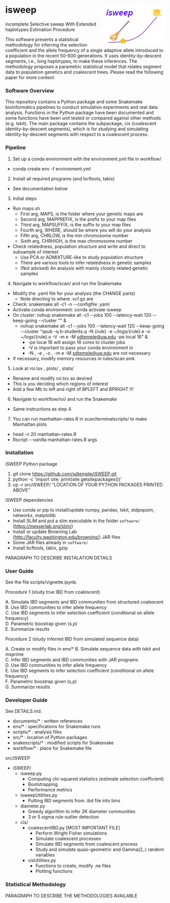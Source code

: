 # isweep <img src="isweep-icon.png" align="right" width="200px"/>

incomplete Selective sweep With Extended haplotypes Estimation Procedure

This software presents a statistical methodology for inferring the selection coefficient and the allele frequency of a single adaptive allele introduced to a population in the recent 50-600 generations. It uses identity-by-descent segments, i.e., long haplotypes, to make these inferences. The methodology proposes a parametric statistical model that relates segment data to population genetics and coalescent trees. Please read the following paper for more context:

### Software Overview

This repository contains a Python package and some Snakemake bioinformatics pipelines to conduct simulation experiments and real data analysis. Functions in the Python package have been documented and some functions have been unit tested or compared against other methods (e.g. tskit). The main package contains the subpackage, cis (coalescent identity-by-descent segments), which is for studying and simulating identity-by-descent segments with respect to a coalescent process.

### Pipeline

1. Set up a conda environment with the environment.yml file in workflow/
  * conda create env -f environment.yml
2. Install all required programs (and bcftools, tabix)
  * See documentation below
3. Initial steps
  * Run maps.sh
    * First arg, MAPS, is the folder where your genetic maps are
    * Second arg, MAPPREFIX, is the prefix to your map files
    * Third arg, MAPSUFFIX, is the suffix to your map files
    * Fourth arg, WHERE, should be where you will do your analysis
    * Fifth arg, CHRLOW, is the min chromosome number
    * Sixth arg, CHRHIGH, is the max chromosome number
  * Check relatedness, population structure and write and direct to subsample of interest
    * Use PCA or ADMIXTURE-like to study population structure
    * There are various tools to infer relatedness in genetic samples
    * (Not advised) An analysis with mainly closely related genetic samples
4. Navigate to workflow/scan/ and run the Snakemake
  * Modify the .yaml file for your analysis (the CHANGE parts)
    * Note directing to where .vcf.gz are
  * Check: snakemake all -c1 -n --configfile .yaml
  * Activate conda environment: conda activate isweep
  * On cluster: nohup snakemake all -c1 --jobs 100 --latency-wait 120 --keep-going --cluster "" &
    * nohup snakemake all -c1 --jobs 100 --latency-wait 120 --keep-going --cluster "qsub -q b-students.q -N {rule} -e ~/logs/{rule}.e -o ~/logs/{rule}.o -V -m e -M sdtemple@uw.edu -pe local 16" &
      * -pe local 16 will assign 16 cores to cluster jobs
      * -V is important to pass your conda environment in
      * -N , -e , -o , -m e -M sdtemple@uw.edu are not necessary
  * If necessary, modify memory resources in rules/scan.smk
5. Look at roi.tsv , plots/ , stats/
  * Rename and modify roi.tsv as desired
  * This is you deciding which regions of interest
  * Add a few Mb to left and right of BPLEFT and BPRIGHT !!!
6. Navigate to workflow/roi/ and run the Snakemake 
  * Same instructions as step 4
7. You can run manhattan-rates.R in scan/terminalscripts/ to make Manhattan plots
  * head -n 20 manhattan-rates.R
  * Rscript --vanilla manhattan-rates.R args

### Installation

iSWEEP Python package
1. git clone https://github.com/sdtemple/iSWEEP.git
2. python -c 'import site; print(site.getsitepackages())'
3. cp -r src/iSWEEP/ "LOCATION OF YOUR PYTHON PACKAGES PRINTED ABOVE"

iSWEEP dependencies
* Use conda or pip to install/update numpy, pandas, tskit, stdpopsim, networkx, matplotlib
* Install SLiM and put a slim executable in the folder `software/` (https://messerlab.org/slim/)
* Install or update Browning Lab (http://faculty.washington.edu/browning/) JAR files
* Some JAR files already in `software/`
* Install bcftools, tabix, gzip

PARAGRAPH TO DESCRIBE INSTALATION DETAILS

### User Guide

See the file scripts/vignette.ipynb.

Procedure 1 (study true IBD from coalescent)

A. Simulate IBD segments and IBD communities from structured coalescent \
B. Use IBD communities to infer allele frequency \
C. Use IBD segments to infer selection coefficient (conditional on allele frequency) \
D. Parametric boostrap given (s,p) \
E. Summarize results

Procedure 2 (study inferred IBD from simulated sequence data)

A. Create or modify files in env/*
B. Simulate sequence data with tskit and msprime \
C. Infer IBD segments and IBD communities with JAR programs \
D. Use IBD communities to infer allele frequency \
E. Use IBD segments to infer selection coefficient (conditional on allele frequency) \
F. Parametric boostrap given (s,p) \
G. Summarize results

### Developer Guide

See DETAILS.md.

- documents/* : written references
- env/* : specifications for Snakemake runs
- scripts/* : analysis files 
- src/* : location of Python packages
- snakescripts/* : modified scripts for Snakemake
- workflow/* : place for Snakemake file

src/iSWEEP
  - iSWEEP/ 
    - isweep.py 
      - Computing chi-squared statistics (estimate selection coefficient) 
      - Bootstrapping 
      - Performance metrics 
    - isweepUtilities.py 
      - Putting IBD segments from .ibd file into bins
    - diameter.py
      - Greedy algorithm to infer 2K diameter communities
      - 3 or 5 sigma rule outlier detection  
    - cis/ 
      - coalescentIBD.py [MOST IMPORTANT FILE] 
        - Perform Wright Fisher simulations 
        - Simulate coalescent processes 
        - Simulate IBD segments from coalescent process 
        - Study and simulate quasi-geometric and Gamma(2,.) random variables 
      - cisUtilities.py 
        - Functions to create, modify .ne files 
        - Plotting functions 

### Statistical Methodology

PARAGRAPH TO DESCRIBE THE METHODOLOGIES AVAILABLE
